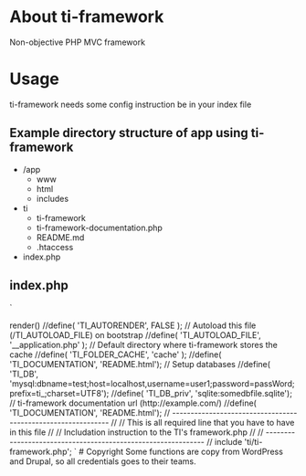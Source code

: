 # About ti-framework

Non-objective PHP MVC framework


# Usage
ti-framework needs some config instruction be in your index file


## Example directory structure of app using ti-framework

<ul>
  <li>
    /app
    <ul>
      <li> www </li>
      <li> html </li>
      <li> includes </li>
    </ul>
  </li>
  <li> ti
    <ul>
      <li> ti-framework </li>
      <li> ti-framework-documentation.php </li>
      <li> README.md </li>
      <li> .htaccess </li>
    </ul>
  </li>
  <li> index.php </li>
</ul>

## index.php
`
<?php

// ------------------------------------------------------------- //
// All these settings are optional, you can set them if you want //
// ------------------------------------------------------------- //

// Set appsecret salt.
//define( 'TI_APP_SECRET',           'ti-framework' );

// Path to application directory.
//define( 'TI_PATH_APP',             dirname(__FILE__) . '/application' );

// Set default home url.
//define( 'TI_HOME',                 'index' );

// Enable/Disable debugging, or -1 to enable only logging errors
//define( 'TI_DEBUG_MODE',           FALSE );

// Web url to application (must ending with slash)
// can be domain relative like /my-app/ or full http://example.com/ or just /
//define( 'TI_PATH_WEB',             '/' );

// Disable mod_rewrite support.
//define( 'TI_DISABLE_MOD_REWRITE',  FALSE );

// Disable sessions in the application
//define( 'TI_DISABLE_SESSION',      FALSE );

// i18n settings.
//define( 'TI_LOCALE',               'en_US' );
//define( 'TI_FOLDER_LOCALE',        'locale' );
//define( 'TI_TIMEZONE',             'GMT' );

// Set MVC folders
//define( 'TI_FOLDER_INC',           'includes' );
//define( 'TI_FOLDER_VIEW',          'html' );
//define( 'TI_FOLDER_CONTROLLER',    'www' );

// Set MVC file extensions
//define( 'TI_EXT_INC',              '.php' );
//define( 'TI_EXT_VIEW',             '.html' );
//define( 'TI_EXT_CONTROLLER',       '.php' );

// Autorender, when this option is enabled, then when controller is loaded,
// it will automatic call \$this->render(<controller>)
//define( 'TI_AUTORENDER',           FALSE );

// Autoload this file (<TI_PATH_APP>/TI_AUTOLOAD_FILE) on bootstrap
//define( 'TI_AUTOLOAD_FILE', '__application.php' );

// Default directory where ti-framework stores the cache
//define( 'TI_FOLDER_CACHE',         'cache' );
//define( 'TI_DOCUMENTATION', 'README.html');

// Setup databases
//define( 'TI_DB',               'mysql:dbname=test;host=localhost,username=user1;password=passWord;prefix=ti_;charset=UTF8');
//define( 'TI_DB_priv',          'sqlite:somedbfile.sqlite');

// ti-framework documentation url (http://example.com/<TI_DOCUMENTATION>)
//define( 'TI_DOCUMENTATION',      'README.html');

// ------------------------------------------------------------- //
// This is all required line that you have to have in this file  //
// Includation instruction to the TI's framework.php             //
// ------------------------------------------------------------- //
include 'ti/ti-framework.php';
`


# Copyright
Some functions are copy from WordPress and Drupal,
so all credentials goes to their teams.